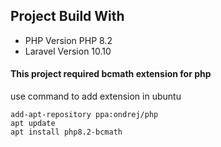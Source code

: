 
## Project Build With

- PHP Version PHP 8.2
- Laravel Version 10.10

#### This project required bcmath extension for php

use command to add extension in ubuntu
```
add-apt-repository ppa:ondrej/php
apt update
apt install php8.2-bcmath
```
